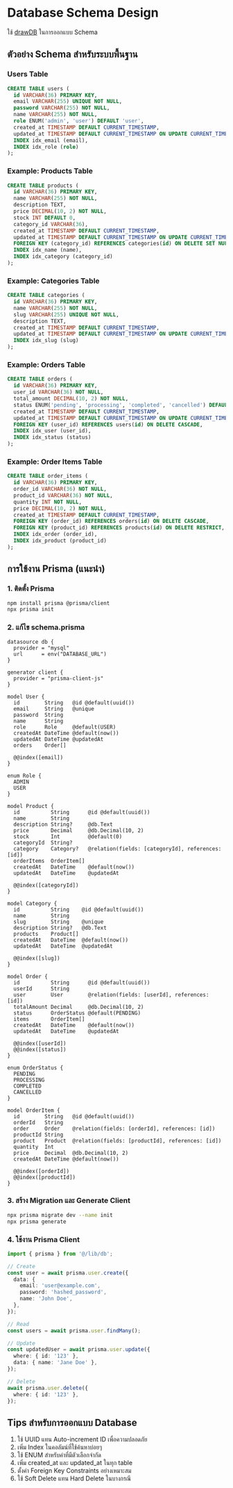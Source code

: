 # Database Schema Design

ใช้ [drawDB](https://drawdb.vercel.app) ในการออกแบบ Schema

## ตัวอย่าง Schema สำหรับระบบพื้นฐาน

### Users Table
```sql
CREATE TABLE users (
  id VARCHAR(36) PRIMARY KEY,
  email VARCHAR(255) UNIQUE NOT NULL,
  password VARCHAR(255) NOT NULL,
  name VARCHAR(255) NOT NULL,
  role ENUM('admin', 'user') DEFAULT 'user',
  created_at TIMESTAMP DEFAULT CURRENT_TIMESTAMP,
  updated_at TIMESTAMP DEFAULT CURRENT_TIMESTAMP ON UPDATE CURRENT_TIMESTAMP,
  INDEX idx_email (email),
  INDEX idx_role (role)
);
```

### Example: Products Table
```sql
CREATE TABLE products (
  id VARCHAR(36) PRIMARY KEY,
  name VARCHAR(255) NOT NULL,
  description TEXT,
  price DECIMAL(10, 2) NOT NULL,
  stock INT DEFAULT 0,
  category_id VARCHAR(36),
  created_at TIMESTAMP DEFAULT CURRENT_TIMESTAMP,
  updated_at TIMESTAMP DEFAULT CURRENT_TIMESTAMP ON UPDATE CURRENT_TIMESTAMP,
  FOREIGN KEY (category_id) REFERENCES categories(id) ON DELETE SET NULL,
  INDEX idx_name (name),
  INDEX idx_category (category_id)
);
```

### Example: Categories Table
```sql
CREATE TABLE categories (
  id VARCHAR(36) PRIMARY KEY,
  name VARCHAR(255) NOT NULL,
  slug VARCHAR(255) UNIQUE NOT NULL,
  description TEXT,
  created_at TIMESTAMP DEFAULT CURRENT_TIMESTAMP,
  updated_at TIMESTAMP DEFAULT CURRENT_TIMESTAMP ON UPDATE CURRENT_TIMESTAMP,
  INDEX idx_slug (slug)
);
```

### Example: Orders Table
```sql
CREATE TABLE orders (
  id VARCHAR(36) PRIMARY KEY,
  user_id VARCHAR(36) NOT NULL,
  total_amount DECIMAL(10, 2) NOT NULL,
  status ENUM('pending', 'processing', 'completed', 'cancelled') DEFAULT 'pending',
  created_at TIMESTAMP DEFAULT CURRENT_TIMESTAMP,
  updated_at TIMESTAMP DEFAULT CURRENT_TIMESTAMP ON UPDATE CURRENT_TIMESTAMP,
  FOREIGN KEY (user_id) REFERENCES users(id) ON DELETE CASCADE,
  INDEX idx_user (user_id),
  INDEX idx_status (status)
);
```

### Example: Order Items Table
```sql
CREATE TABLE order_items (
  id VARCHAR(36) PRIMARY KEY,
  order_id VARCHAR(36) NOT NULL,
  product_id VARCHAR(36) NOT NULL,
  quantity INT NOT NULL,
  price DECIMAL(10, 2) NOT NULL,
  created_at TIMESTAMP DEFAULT CURRENT_TIMESTAMP,
  FOREIGN KEY (order_id) REFERENCES orders(id) ON DELETE CASCADE,
  FOREIGN KEY (product_id) REFERENCES products(id) ON DELETE RESTRICT,
  INDEX idx_order (order_id),
  INDEX idx_product (product_id)
);
```

## การใช้งาน Prisma (แนะนำ)

### 1. ติดตั้ง Prisma
```bash
npm install prisma @prisma/client
npx prisma init
```

### 2. แก้ไข schema.prisma
```prisma
datasource db {
  provider = "mysql"
  url      = env("DATABASE_URL")
}

generator client {
  provider = "prisma-client-js"
}

model User {
  id        String   @id @default(uuid())
  email     String   @unique
  password  String
  name      String
  role      Role     @default(USER)
  createdAt DateTime @default(now())
  updatedAt DateTime @updatedAt
  orders    Order[]

  @@index([email])
}

enum Role {
  ADMIN
  USER
}

model Product {
  id          String      @id @default(uuid())
  name        String
  description String?     @db.Text
  price       Decimal     @db.Decimal(10, 2)
  stock       Int         @default(0)
  categoryId  String?
  category    Category?   @relation(fields: [categoryId], references: [id])
  orderItems  OrderItem[]
  createdAt   DateTime    @default(now())
  updatedAt   DateTime    @updatedAt

  @@index([categoryId])
}

model Category {
  id          String    @id @default(uuid())
  name        String
  slug        String    @unique
  description String?   @db.Text
  products    Product[]
  createdAt   DateTime  @default(now())
  updatedAt   DateTime  @updatedAt

  @@index([slug])
}

model Order {
  id          String      @id @default(uuid())
  userId      String
  user        User        @relation(fields: [userId], references: [id])
  totalAmount Decimal     @db.Decimal(10, 2)
  status      OrderStatus @default(PENDING)
  items       OrderItem[]
  createdAt   DateTime    @default(now())
  updatedAt   DateTime    @updatedAt

  @@index([userId])
  @@index([status])
}

enum OrderStatus {
  PENDING
  PROCESSING
  COMPLETED
  CANCELLED
}

model OrderItem {
  id        String   @id @default(uuid())
  orderId   String
  order     Order    @relation(fields: [orderId], references: [id])
  productId String
  product   Product  @relation(fields: [productId], references: [id])
  quantity  Int
  price     Decimal  @db.Decimal(10, 2)
  createdAt DateTime @default(now())

  @@index([orderId])
  @@index([productId])
}
```

### 3. สร้าง Migration และ Generate Client
```bash
npx prisma migrate dev --name init
npx prisma generate
```

### 4. ใช้งาน Prisma Client
```ts
import { prisma } from '@/lib/db';

// Create
const user = await prisma.user.create({
  data: {
    email: 'user@example.com',
    password: 'hashed_password',
    name: 'John Doe',
  },
});

// Read
const users = await prisma.user.findMany();

// Update
const updatedUser = await prisma.user.update({
  where: { id: '123' },
  data: { name: 'Jane Doe' },
});

// Delete
await prisma.user.delete({
  where: { id: '123' },
});
```

## Tips สำหรับการออกแบบ Database

1. ใช้ UUID แทน Auto-increment ID เพื่อความปลอดภัย
2. เพิ่ม Index ในคอลัมน์ที่ใช้ค้นหาบ่อยๆ
3. ใช้ ENUM สำหรับค่าที่มีตัวเลือกจำกัด
4. เพิ่ม created_at และ updated_at ในทุก table
5. ตั้งค่า Foreign Key Constraints อย่างเหมาะสม
6. ใช้ Soft Delete แทน Hard Delete ในบางกรณี

